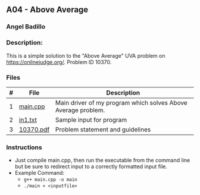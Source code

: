 ## A04 - Above Average
### Angel Badillo
### Description:

This is a simple solution to the "Above Average" UVA problem on https://onlinejudge.org/. Problem ID 10370.

### Files

| # | File                   | Description                                                   |
|:-:|------------------------|---------------------------------------------------------------|
| 1 | [main.cpp](main.cpp)   | Main driver of my program which solves Above Average problem. |
| 2 | [in1.txt](in1.txt)     | Sample input for program                                      |
| 3 | [10370.pdf](10370.pdf) | Problem statement and guidelines                              |

### Instructions

- Just compile main.cpp, then run the executable from the command line but be sure to redirect
input to a correctly formatted input file.
- Example Command:
    - `g++ main.cpp -o main`
    - `./main < <inputfile>`